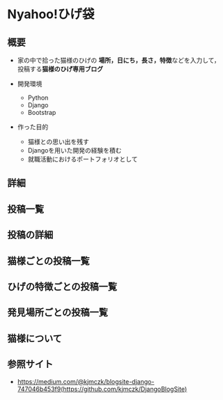 # Nyahoo!ひげ袋
## 概要
- 家の中で拾った猫様のひげの
**場所，日にち，長さ，特徴**などを入力して，
投稿する**猫様のひげ専用ブログ**

- 開発環境
    - Python
    - Django
    - Bootstrap
    
- 作った目的
    - 猫様との思い出を残す
    - Djangoを用いた開発の経験を積む
    - 就職活動におけるポートフォリオとして



## 詳細
## 投稿一覧

## 投稿の詳細

## 猫様ごとの投稿一覧


## ひげの特徴ごとの投稿一覧

## 発見場所ごとの投稿一覧

## 猫様について



## 参照サイト
- https://medium.com/@kjmczk/blogsite-django-747046b453f9(https://github.com/kjmczk/DjangoBlogSite)